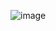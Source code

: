 ![image](https://user-images.githubusercontent.com/60937657/208461254-017f2bf1-ca45-44ea-ae43-28716fa355de.png)
